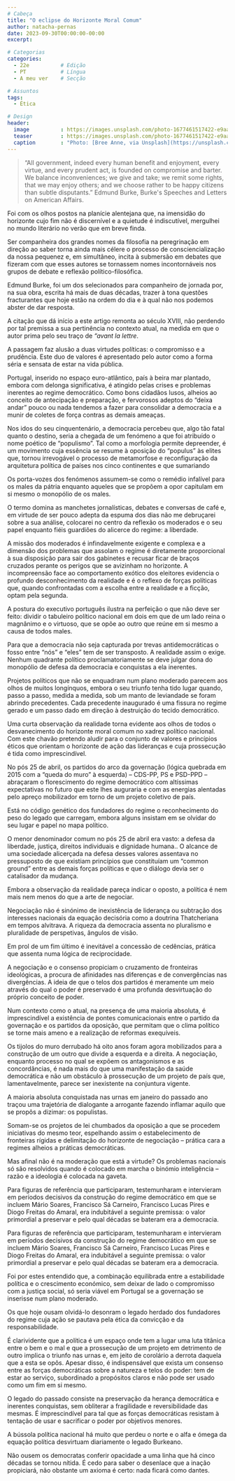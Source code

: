 ```yaml
---
# Cabeça
title: "O eclipse do Horizonte Moral Comum"
author: natacha-pernas
date: 2023-09-30T00:00:00-00:00
excerpt:

# Categorias
categories:
  - 22e          # Edição
  - PT           # Língua
  - A meu ver    # Secção

# Assuntos
tags:
  - Ética

# Design
header:
  image          : https://images.unsplash.com/photo-1677461517422-e9aab797f7b2?q=80&w=1470&auto=format&fit=crop&ixlib=rb-4.0.3&ixid=M3wxMjA3fDB8MHxwaG90by1wYWdlfHx8fGVufDB8fHx8fA%3D%3D
  teaser         : https://images.unsplash.com/photo-1677461517422-e9aab797f7b2?q=80&w=1470&auto=format&fit=crop&ixlib=rb-4.0.3&ixid=M3wxMjA3fDB8MHxwaG90by1wYWdlfHx8fGVufDB8fHx8fA%3D%3D
  caption        : "Photo: [Bree Anne, via Unsplash](https://unsplash.com/photos/a-large-library-filled-with-lots-of-books-wP7cWr3Ii_c)"
---
```


> “All government, indeed every human benefit and enjoyment, every virtue, and every prudent act, is founded on compromise and barter. We balance inconveniences; we give and take; we remit some rights, that we may enjoy others; and we choose rather to be happy citizens than subtle disputants.” Edmund Burke, Burke's Speeches and Letters on American Affairs.

Foi com os olhos postos na planície alentejana que, na imensidão do horizonte cujo fim não é discernível e a quietude é indiscutível, mergulhei no mundo literário no verão que em breve finda.

Ser companheira dos grandes nomes da filosofia na peregrinação em direção ao saber torna ainda mais célere o processo de consciencialização da nossa pequenez e, em simultâneo, incita à submersão em debates que fizeram com que esses autores se tornassem nomes incontornáveis nos grupos de debate e reflexão político-filosófica.

Edmund Burke, foi um dos selecionados para companheiro de jornada por, na sua obra, escrita há mais de duas décadas, trazer à tona questões fracturantes que hoje estão na ordem do dia e à qual não nos podemos abster de dar resposta.

A citação que dá início a este artigo remonta ao século XVIII, não perdendo por tal premissa a sua pertinência no contexto atual, na medida em que o autor prima pelo seu traço de *“avant la lettre*.

A passagem faz alusão a duas virtudes políticas: o compromisso e a prudência. Este duo de valores é apresentado pelo autor como a forma séria e sensata de estar na vida pública.

Portugal, inserido no espaço euro-atlântico, país à beira mar plantado, embora com delonga significativa, é atingido pelas crises e problemas inerentes ao regime democrático. Como bons cidadãos lusos, alheios ao conceito de antecipação e preparação, e fervorosos adeptos do “deixa andar” pouco ou nada tendemos a fazer para consolidar a democracia e a munir de coletes de força contras as demais ameaças.

Nos idos do seu cinquentenário, a democracia percebeu que, algo tão fatal quanto o destino, seria a chegada de um fenómeno a que foi atribuído o nome poético de “populismo”. Tal como a morfologia permite depreender, é um movimento cuja essência se resume à oposição do “populus” às elites que, tornou irrevogável o processo de metamorfose e reconfiguração da arquitetura política de países nos cinco continentes e que sumariando

Os porta-vozes dos fenómenos assumem-se como o remédio infalível para os males da pátria enquanto aqueles que se propõem a opor capitulam em si mesmo o monopólio de os males.

O termo domina as manchetes jornalísticas, debates e conversas de café e, em virtude de ser pouco adepta da espuma dos dias não me debruçarei sobre a sua análise, colocarei no centro da reflexão os moderados e o seu papel enquanto fiéis guardiões do alicerce do regime: a liberdade.

A missão dos moderados é infindavelmente exigente e complexa e a dimensão dos problemas que assolam o regime é diretamente proporcional à sua disposição para sair dos gabinetes e recusar ficar de braços cruzados perante os perigos que se avizinham no horizonte. A incompreensão face ao comportamento exótico dos eleitores evidencia o profundo desconhecimento da realidade e é o reflexo de forças políticas que, quando confrontadas com a escolha entre a realidade e a ficção, optam pela segunda.

A postura do executivo português ilustra na perfeição o que não deve ser feito: dividir o tabuleiro político nacional em dois em que de um lado reina o magnânimo e o virtuoso, que se opõe ao outro que reúne em si mesmo a causa de todos males.

Para que a democracia não seja capturada por trevas antidemocráticas o fosso entre “nós” e “eles” tem de ser transposto. A realidade assim o exige. Nenhum quadrante político proclamatoriamente se deve julgar dona do monopólio de defesa da democracia e conquistas a ela inerentes.

Projetos políticos que não se enquadram num plano moderado parecem aos olhos de muitos longínquos, embora o seu triunfo tenha tido lugar quando, passo a passo, medida a medida, sob um manto de leviandade se foram abrindo precedentes. Cada precedente inaugurado é uma fissura no regime gerado e um passo dado em direção à destruição do tecido democrático.

Uma curta observação da realidade torna evidente aos olhos de todos o desvanecimento do horizonte moral comum no xadrez político nacional. Com este chavão pretendo aludir para o conjunto de valores e princípios éticos que orientam o horizonte de ação das lideranças e cuja prossecução é tida como imprescindível.

No pós 25 de abril, os partidos do arco da governação (lógica quebrada em 2015 com a “queda do muro” à esquerda) – CDS-PP, PS e PSD-PPD – abraçaram o florescimento do regime democrático com altíssimas expectativas no futuro que este lhes auguraria e com as energias alentadas pelo apreço mobilizador em torno de um projeto coletivo de país.

Está no código genético dos fundadores do regime o reconhecimento do peso do legado que carregam, embora alguns insistam em se olvidar do seu lugar e papel no mapa político.

O menor denominador comum no pós 25 de abril era vasto: a defesa da liberdade, justiça, direitos individuais e dignidade humana.. O alcance de uma sociedade alicerçada na defesa desses valores assentava no pressuposto de que existiam princípios que constituíam um “common ground” entre as demais forças políticas e que o diálogo devia ser o catalisador da mudança.

Embora a observação da realidade pareça indicar o oposto, a política é nem mais nem menos do que a arte de negociar.

Negociação não é sinónimo de inexistência de liderança ou subtração dos interesses nacionais da equação decisória como a doutrina Thatcheriana em tempos alvitrava. A riqueza da democracia assenta no pluralismo e pluralidade de perspetivas, ângulos de visão.

Em prol de um fim último é inevitável a concessão de cedências, prática que assenta numa lógica de reciprocidade.

A negociação e o consenso propiciam o cruzamento de fronteiras ideológicas, a procura de afinidades nas diferenças e de convergências nas divergências. A ideia de que o telos dos partidos é meramente um meio através do qual o poder é preservado é uma profunda desvirtuação do próprio conceito de poder.

Num contexto como o atual, na presença de uma maioria absoluta, é imprescindível a existência de pontes comunicacionais entre o partido da governação e os partidos da oposição, que permitam que o clima político se torne mais ameno e a realização de reformas exequíveis.

Os tijolos do muro derrubado há oito anos foram agora mobilizados para a construção de um outro que divide a esquerda e a direita. A negociação, enquanto processo no qual se expõem os antagonismos e as concordâncias, é nada mais do que uma manifestação da saúde democrática e não um obstáculo à prossecução de um projeto de país que, lamentavelmente, parece ser inexistente na conjuntura vigente.

A maioria absoluta conquistada nas urnas em janeiro do passado ano traçou uma trajetória de dialogante a arrogante fazendo inflamar aquilo que se propôs a dizimar: os populistas.

Somam-se os projetos de lei chumbados da oposição a que se procedem iniciativas do mesmo teor, espelhando assim o estabelecimento de fronteiras rígidas e delimitação do horizonte de negociação – prática cara a regimes alheios a práticas democráticas.

Mas afinal não é na moderação que está a virtude? Os problemas nacionais só são resolvidos quando é colocado em marcha o binómio inteligência – razão e a ideologia é colocada na gaveta.

Para figuras de referência que participaram, testemunharam e intervieram em períodos decisivos da construção do regime democrático em que se incluem Mário Soares, Francisco Sá Carneiro, Francisco Lucas Pires e Diogo Freitas do Amaral, era indubitável a seguinte premissa: o valor primordial a preservar e pelo qual décadas se bateram era a democracia.

Para figuras de referência que participaram, testemunharam e intervieram em períodos decisivos da construção do regime democrático em que se incluem Mário Soares, Francisco Sá Carneiro, Francisco Lucas Pires e Diogo Freitas do Amaral, era indubitável a seguinte premissa: o valor primordial a preservar e pelo qual décadas se bateram era a democracia.

Foi por estes entendido que, a combinação equilibrada entre a estabilidade política e o crescimento económico, sem deixar de lado o compromisso com a justiça social, só seria viável em Portugal se a governação se inserisse num plano moderado.

Os que hoje ousam olvidá-lo desonram o legado herdado dos fundadores do regime cuja ação se pautava pela ética da convicção e da responsabilidade.

É clarividente que a política é um espaço onde tem a lugar uma luta titânica entre o bem e o mal e que a prossecução de um projeto em detrimento de outro implica o triunfo nas urnas e, em jeito de corolário a derrota daquela que a esta se opôs. Apesar disso, é indispensável que exista um consenso entre as forças democráticas sobre a natureza e telos do poder: tem de estar ao serviço, subordinado a propósitos claros e não pode ser usado como um fim em si mesmo.

O legado do passado consiste na preservação da herança democrática e inerentes conquistas, sem obliterar a fragilidade e reversibilidade das mesmas. É imprescindível para tal que as forças democráticas resistam à tentação de usar e sacrificar o poder por objetivos menores.

A bússola política nacional há muito que perdeu o norte e o alfa e ómega da equação política desvirtuam diariamente o legado Burkeano.

Não ousem os democratas conferir opacidade a uma linha que há cinco décadas se tornou nítida. É cedo para saber o desenlace que a inação propiciará, não obstante um axioma é certo: nada ficará como dantes.